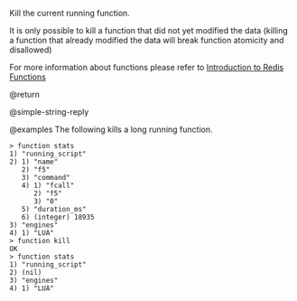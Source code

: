 Kill the current running function.

It is only possible to kill a function that did not yet modified the data
(killing a function that already modified the data will break function atomicity and disallowed)

For more information about functions please refer to [Introduction to Redis Functions](/topics/function)

@return

@simple-string-reply

@examples
The following kills a long running function.

```
> function stats
1) "running_script"
2) 1) "name"
   2) "f5"
   3) "command"
   4) 1) "fcall"
      2) "f5"
      3) "0"
   5) "duration_ms"
   6) (integer) 18935
3) "engines"
4) 1) "LUA"
> function kill
OK
> function stats
1) "running_script"
2) (nil)
3) "engines"
4) 1) "LUA"
```